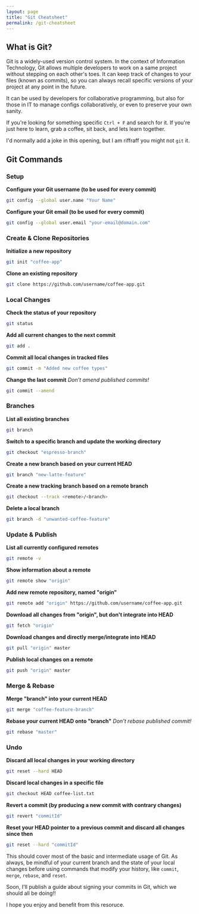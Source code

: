 ```yaml
---
layout: page
title: "Git Cheatsheet"
permalink: /git-cheatsheet
---
```


## What is Git?
Git is a widely-used version control system. In the context of Information Technology, Git allows multiple developers to work on a same project without stepping on each other's toes. It can keep track of changes to your files (known as commits), so you can always recall specific versions of your project at any point in the future.

It can be used by developers for collaborative programming, but also for those in IT to manage configs collaboratively, or even to preserve your own sanity.

If you're looking for something specific `Ctrl + F` and search for it. If you're just here to learn, grab a coffee, sit back, and lets learn together.

I'd normally add a joke in this opening, but I am riffraff you might not `git` it.

## Git Commands

### Setup

**Configure your Git username (to be used for every commit)**

```bash
git config --global user.name "Your Name"
```

**Configure your Git email (to be used for every commit)**

```bash
git config --global user.email "your-email@domain.com"
```

### Create & Clone Repositories

**Initialize a new repository**
```bash
git init "coffee-app"
```

**Clone an existing repository**
```bash
git clone https://github.com/username/coffee-app.git
```

### Local Changes

**Check the status of your repository**
```bash
git status
```

**Add all current changes to the next commit**
```bash
git add .
```

**Commit all local changes in tracked files**
```bash
git commit -m "Added new coffee types"
```

**Change the last commit**
_Don’t amend published commits!_
```bash
git commit --amend
```

### Branches

**List all existing branches**
```bash
git branch
```

**Switch to a specific branch and update the working directory**
```bash
git checkout "espresso-branch"
```

**Create a new branch based on your current HEAD**
```bash
git branch "new-latte-feature"
```

**Create a new tracking branch based on a remote branch**
```bash
git checkout --track <remote>/<branch>
```

**Delete a local branch**
```bash
git branch -d "unwanted-coffee-feature"
```

### Update & Publish

**List all currently configured remotes**
```bash
git remote -v
```

**Show information about a remote**
```bash
git remote show "origin"
```

**Add new remote repository, named "origin"**
```bash
git remote add "origin" https://github.com/username/coffee-app.git
```

**Download all changes from "origin", but don't integrate into HEAD**
```bash
git fetch "origin"
```

**Download changes and directly merge/integrate into HEAD**
```bash
git pull "origin" master
```

**Publish local changes on a remote**
```bash
git push "origin" master
```

### Merge & Rebase

**Merge "branch" into your current HEAD**
```bash
git merge "coffee-feature-branch"
```

**Rebase your current HEAD onto "branch"**
_Don't rebase published commit!_
```bash
git rebase "master"
```

### Undo

**Discard all local changes in your working directory**
```bash
git reset --hard HEAD
```

**Discard local changes in a specific file**
```bash
git checkout HEAD coffee-list.txt
```

**Revert a commit (by producing a new commit with contrary changes)**
```bash
git revert "commitId"
```

**Reset your HEAD pointer to a previous commit and discard all changes since then**
```bash
git reset --hard "commitId"
```

This should cover most of the basic and intermediate usage of Git. As always, be mindful of your current branch and the state of your local changes before using commands that modify your history, like `commit`, `merge`, `rebase`, and `reset`.

Soon, I'll publish a guide about signing your commits in Git, which we should all be doing!!

I hope you enjoy and benefit from this resoruce.
